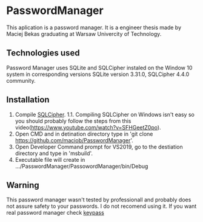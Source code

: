 # PasswordManager
This aplication is a password manager.
It is a engineer thesis made by Maciej Bekas graduating at Warsaw Univercity of Technology. 
## Technologies used
Password Manager uses SQLite and SQLCipher instaled on the Window 10 system in corresponding versions SQLite version 3.31.0, SQLCipher 4.4.0 community.
## Installation
1. Compile [SQLCipher](https://www.zetetic.net/sqlcipher/open-source/).
1.1. Compiling SQLCipher on Windows isn't easy so you should probably follow the steps from this video(https://www.youtube.com/watch?v=SFHGeetZ0po).
2. Open CMD and in detination directory type in 'git clone https://github.com/maciob/PasswordManager'.
3. Open Developer Command prompt for VS2019, go to the destiation directory and type in 'msbuild'.
4. Executable file will create in .../PasswordManager/PassowordManager/bin/Debug
## Warning
This password manager wasn't tested by professionall and probably does not assure safety to your passwords.
I do not recomend using it. If you want real password manager check [keypass](https://keepass.info)
